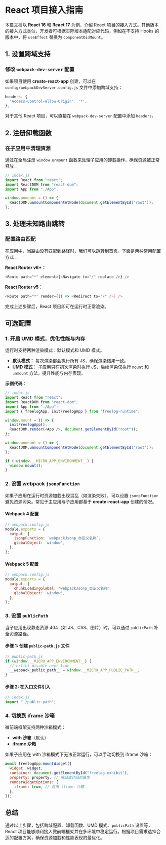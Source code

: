# React 项目接入指南

本篇文档以 **React 16** 和 **React 17** 为例，介绍 React 项目的接入方式。其他版本的接入方式类似，开发者可根据实际版本适配对应代码，例如在不支持 Hooks 的版本中，将 `useEffect` 替换为 `componentDidMount`。


## 1. 设置跨域支持

### 修改 `webpack-dev-server` 配置

如果项目使用 **create-react-app** 创建，可以在 `config/webpackDevServer.config.js` 文件中添加跨域支持：

```js
headers: {
  'Access-Control-Allow-Origin': '*',
},
```

对于其他 React 项目，可以直接在 `webpack-dev-server` 配置中添加 `headers`。


## 2. 注册卸载函数

### 在子应用中清理资源

通过在全局注册 `window.unmount` 函数来处理子应用的卸载操作，确保资源被正常释放：

```js
// index.js
import React from "react";
import ReactDOM from "react-dom";
import App from "./App";

window.unmount = () => {
  ReactDOM.unmountComponentAtNode(document.getElementById("root"));
};
```


## 3. 处理未知路由跳转

### 配置路由匹配

在应用中，当路由没有匹配到路径时，我们可以跳转到首页。下面是两种常用配置方式：

**React Router v6+：**
```js
<Route path="*" element={<Navigate to="/" replace />} />
```

**React Router v5：**
```js
<Route path="*" render={() => <Redirect to="/" />} />
```

完成上述步骤后，React 项目即可在运行时正常渲染。


## 可选配置

### 1. 开启 UMD 模式，优化性能与内存

运行时支持两种渲染模式：默认模式和 UMD 模式。

- **默认模式：** 每次渲染都会执行所有 JS，确保渲染结果一致。
- **UMD 模式：** 子应用只在初次渲染时执行 JS，后续渲染仅执行 `mount` 和 `unmount` 方法，提升性能与内存表现。

**示例代码：**
```js
// index.js
import React from "react";
import ReactDOM from "react-dom";
import App from "./App";
import { freelogApp, initFreelogApp } from "freelog-runtime";

window.mount = () => {
  initFreelogApp();
  ReactDOM.render(<App />, document.getElementById("root"));
};

window.unmount = () => {
  ReactDOM.unmountComponentAtNode(document.getElementById("root"));
};

if (!window.__MICRO_APP_ENVIRONMENT__) {
  window.mount();
}
```


### 2. 设置 webpack `jsonpFunction`

如果子应用在运行时资源加载出现混乱（如渲染失败），可以设置 `jsonpFunction` 避免资源污染。常见于主应用与子应用都基于 **create-react-app** 创建的情况。

#### Webpack 4 配置
```js
// webpack.config.js
module.exports = {
  output: {
    jsonpFunction: `webpackJsonp_自定义名称`,
    globalObject: 'window',
  },
};
```

#### Webpack 5 配置
```js
// webpack.config.js
module.exports = {
  output: {
    chunkLoadingGlobal: 'webpackJsonp_自定义名称',
    globalObject: 'window',
  },
};
```


### 3. 设置 `publicPath`

当子应用出现静态资源 404（如 JS、CSS、图片）时，可以通过 `publicPath` 补全资源路径。

#### 步骤 1: 创建 `public-path.js` 文件
```js
// public-path.js
if (window.__MICRO_APP_ENVIRONMENT__) {
  // eslint-disable-next-line
  __webpack_public_path__ = window.__MICRO_APP_PUBLIC_PATH__;
}
```

#### 步骤 2: 在入口文件引入
```js
// index.js
import "./public-path";
```


### 4. 切换到 iframe 沙箱

微前端框架支持两种沙箱模式：
- **with 沙箱**（默认）
- **iframe 沙箱**

如果子应用在 with 沙箱模式下无法正常运行，可以手动切换到 iframe 沙箱：

```js
await freelogApp.mountWidget({
  widget: widget,
  container: document.getElementById("freelog-exhibit"),
  property: property, // 展品或作品的属性
  renderWidgetOptions: {
    iframe: true, // 启用 iframe 沙箱
  },
});
```


## 总结

通过以上步骤，包括跨域配置、卸载函数、UMD 模式、`publicPath` 设置等，React 项目能够顺利接入微前端框架并在多环境中稳定运行。根据项目需求选择合适的配置方案，确保资源加载和性能表现的最优化。
